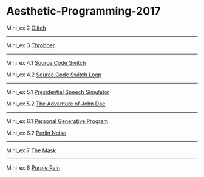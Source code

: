 # Aesthetic-Programming-2017

Mini_ex 2 [Glitch](https://duendue.github.io/Aesthetic-Programming-2017/mini_ex2/Glitch/)

----------

Mini_ex 3 [Throbber](https://duendue.github.io/Aesthetic-Programming-2017/mini_ex3/Throbber4/)

----------

Mini_ex 4.1 [Source Code Switch](https://duendue.github.io/Aesthetic-Programming-2017/mini_ex4/SourceCodeSwitch/)

Mini_ex 4.2 [Source Code Switch Loop](https://duendue.github.io/Aesthetic-Programming-2017/mini_ex4/SourceCodeSwitchLoop/)

----------

Mini_ex 5.1 [Presidential Speech Simulator](https://cdn.rawgit.com/duendue/Aesthetic-Programming-2017/gh-pages/mini_ex5/PresidentialSpeechSimulator/index.html)

Mini_ex 5.2 [The Adventure of John Doe](https://duendue.github.io/Aesthetic-Programming-2017/mini_ex5/The%20Adventure%20of%20John%20Doe/)

----------

Mini_ex 6.1 [Personal Generative Program](https://duendue.github.io/Aesthetic-Programming-2017/mini_ex6/PersonalGenerativeProgram2/)

Mini_ex 6.2 [Perlin Noise](https://duendue.github.io/Aesthetic-Programming-2017/mini_ex6/Project%201/)

----------

Mini_ex 7 [The Mask](https://duendue.github.io/Aesthetic-Programming-2017/mini_ex7/The%20Mask2/)

----------

Mini_ex 8 [Purple Rain](https://duendue.github.io/Aesthetic-Programming-2017/mini_ex8/PurpleRain/)

